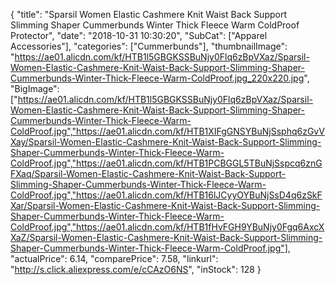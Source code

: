 {
	"title": "Sparsil Women Elastic Cashmere Knit Waist Back Support Slimming Shaper Cummerbunds Winter Thick Fleece Warm ColdProof Protector",
	"date": "2018-10-31 10:30:20",
	"SubCat": ["Apparel Accessories"],
	"categories": ["Cummerbunds"],
	"thumbnailImage": "https://ae01.alicdn.com/kf/HTB1l5GBGKSSBuNjy0Flq6zBpVXaz/Sparsil-Women-Elastic-Cashmere-Knit-Waist-Back-Support-Slimming-Shaper-Cummerbunds-Winter-Thick-Fleece-Warm-ColdProof.jpg_220x220.jpg",
	"BigImage": ["https://ae01.alicdn.com/kf/HTB1l5GBGKSSBuNjy0Flq6zBpVXaz/Sparsil-Women-Elastic-Cashmere-Knit-Waist-Back-Support-Slimming-Shaper-Cummerbunds-Winter-Thick-Fleece-Warm-ColdProof.jpg","https://ae01.alicdn.com/kf/HTB1XIFgGNSYBuNjSsphq6zGvVXay/Sparsil-Women-Elastic-Cashmere-Knit-Waist-Back-Support-Slimming-Shaper-Cummerbunds-Winter-Thick-Fleece-Warm-ColdProof.jpg","https://ae01.alicdn.com/kf/HTB1PCBGGL5TBuNjSspcq6znGFXaq/Sparsil-Women-Elastic-Cashmere-Knit-Waist-Back-Support-Slimming-Shaper-Cummerbunds-Winter-Thick-Fleece-Warm-ColdProof.jpg","https://ae01.alicdn.com/kf/HTB16lJCyyOYBuNjSsD4q6zSkFXar/Sparsil-Women-Elastic-Cashmere-Knit-Waist-Back-Support-Slimming-Shaper-Cummerbunds-Winter-Thick-Fleece-Warm-ColdProof.jpg","https://ae01.alicdn.com/kf/HTB1fHvFGH9YBuNjy0Fgq6AxcXXaZ/Sparsil-Women-Elastic-Cashmere-Knit-Waist-Back-Support-Slimming-Shaper-Cummerbunds-Winter-Thick-Fleece-Warm-ColdProof.jpg"],
	"actualPrice": 6.14,
	"comparePrice": 7.58,
	"linkurl": "http://s.click.aliexpress.com/e/cCAzO6NS",
	"inStock": 128
}

